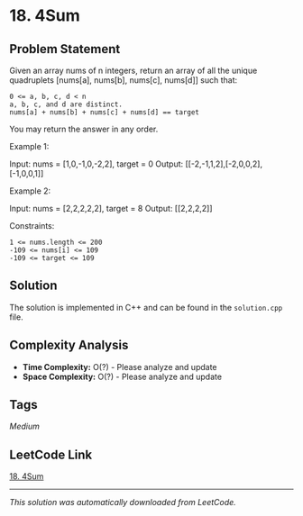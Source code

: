 # 18. 4Sum

## Problem Statement

Given an array nums of n integers, return an array of all the unique quadruplets [nums[a], nums[b], nums[c], nums[d]] such that:

	0 <= a, b, c, d < n
	a, b, c, and d are distinct.
	nums[a] + nums[b] + nums[c] + nums[d] == target

You may return the answer in any order.

Example 1:

Input: nums = [1,0,-1,0,-2,2], target = 0
Output: [[-2,-1,1,2],[-2,0,0,2],[-1,0,0,1]]

Example 2:

Input: nums = [2,2,2,2,2], target = 8
Output: [[2,2,2,2]]

Constraints:

	1 <= nums.length <= 200
	-109 <= nums[i] <= 109
	-109 <= target <= 109

## Solution

The solution is implemented in C++ and can be found in the `solution.cpp` file.

## Complexity Analysis

- **Time Complexity:** O(?) - Please analyze and update
- **Space Complexity:** O(?) - Please analyze and update

## Tags

*Medium*

## LeetCode Link

[18. 4Sum](https://leetcode.com/problems/4sum/)

---

*This solution was automatically downloaded from LeetCode.*
